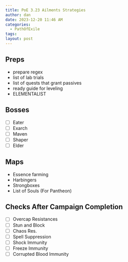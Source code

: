 ```yaml
---
title: PoE 3.23 Ailments Strategies
author: dan
date: 2023-12-20 11:46 AM
categories:
  - PathOfExile
tags: 
layout: post
---
```

## Preps
- prepare regex
- list of lab trials
- list of quests that grant passives
- ready guide for leveling
- ELEMENTALIST

## Bosses
- [ ] Eater
- [ ] Exarch
- [ ] Maven
- [ ] Shaper
- [ ] Elder

## Maps
- Essence farming 
- Harbingers
- Strongboxes
- List of Souls (For Pantheon)

## Checks After Campaign Completion
- [ ] Overcap Resistances
- [ ] Stun and Block
- [ ] Chaos Res.
- [ ] Spell Suppression
- [ ] Shock Immunity
- [ ] Freeze Immunity
- [ ] Corrupted Blood Immunity
